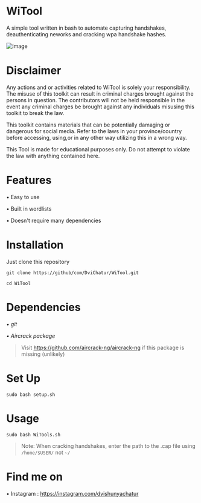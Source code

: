 # WiTool

A simple tool written in bash to automate capturing handshakes, deauthenticating neworks and cracking wpa handshake hashes.

![image](https://user-images.githubusercontent.com/129623371/229337113-bf4e2307-4b61-44c6-84af-ebda42dc0aaa.png)


#                                                               Disclaimer

Any actions and or activities related to WiTool is solely your responsibility. The misuse of this toolkit can result in criminal charges brought against the persons in question. The contributors will not be held responsible in the event any criminal charges be brought against any individuals misusing this toolkit to break the law.

This toolkit contains materials that can be potentially damaging or dangerous for social media. Refer to the laws in your province/country before accessing, using,or in any other way utilizing this in a wrong way.

This Tool is made for educational purposes only. Do not attempt to violate the law with anything contained here.

# Features
• Easy to use

• Built in wordlists

• Doesn't require many dependencies

# Installation

Just clone this repository

`git clone https://github/com/DviChatur/WiTool.git`

`cd WiTool`
 
# Dependencies
*• git*

*• Aircrack package*

> Visit https://github.com/aircrack-ng/aircrack-ng if this package is missing (unlikely)

# Set Up

`sudo bash setup.sh`

# Usage

`sudo bash WiTools.sh`

> Note: When cracking handshakes, enter the path to the .cap file using `/home/$USER/` not `~/`

# Find me on
• Instagram : https://instagram.com/dvishunyachatur
